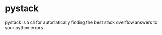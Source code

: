 pystack
=======

pystack is a cli for automatically finding the best stack overflow answers to your python errors 
